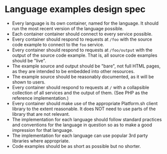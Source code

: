 # Language examples design spec

* Every language is its own container, named for the language.  It should run the most recent version of the language possible.
* Each container container should connect to every service possible.
* Every container should respond to requests at `/foo` with the source code example to connect to the `foo` service.
* Every container should respond to requests at `/foo/output` with the output of the source code example.  That is, all source code examples should be "live".
* The example source and output should be "bare", not full HTML pages, as they are intended to be embedded into other resources.
* The example source should be reasonably documented, as it will be shown to users.
* Every container should respond to requests at `/` with a collapsible collection of all services and the output of them. (See PHP as the reference implementation.)
* Every container should make use of the appropriate Platform.sh client library to the extent reasonable. It does NOT need to use parts of the library that are not relevant.
* The implementation for each language should follow standard practices and conventions for the language in question so as to make a good impression for that language.
* The implementation for each language can use popular 3rd party libraries where appropriate.
* Code examples should be as short as possible but no shorter.
